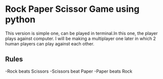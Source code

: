 # Rock Paper Scissor Game using python

This version is simple one, can be played in terminal.In this one, the player plays against computer. I will be making a multiplayer one later in which 2 human players can play against each other. 

## Rules
-Rock beats Scissors 
-Scissors beat Paper
-Paper beats Rock
